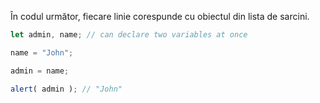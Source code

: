 În codul următor, fiecare linie corespunde cu obiectul din lista de sarcini.

```js run
let admin, name; // can declare two variables at once

name = "John";

admin = name;

alert( admin ); // "John"
```
```

